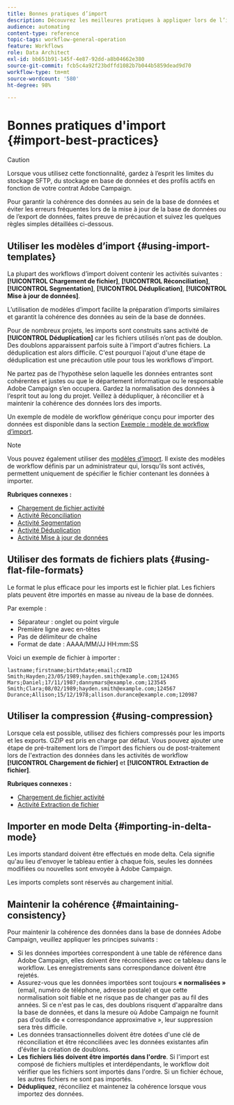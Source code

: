 ```yaml
---
title: Bonnes pratiques d’import
description: Découvrez les meilleures pratiques à appliquer lors de l’import de données dans la base de données.
audience: automating
content-type: reference
topic-tags: workflow-general-operation
feature: Workflows
role: Data Architect
exl-id: bb651b91-145f-4e87-92dd-a8b04662e380
source-git-commit: fcb5c4a92f23bdffd1082b7b044b5859dead9d70
workflow-type: tm+mt
source-wordcount: '580'
ht-degree: 98%

---
```


# Bonnes pratiques d&#39;import {#import-best-practices}

>[!CAUTION]
>
>Lorsque vous utilisez cette fonctionnalité, gardez à l’esprit les limites du stockage SFTP, du stockage en base de données et des profils actifs en fonction de votre contrat Adobe Campaign.

Pour garantir la cohérence des données au sein de la base de données et éviter les erreurs fréquentes lors de la mise à jour de la base de données ou de l’export de données, faites preuve de précaution et suivez les quelques règles simples détaillées ci-dessous.

## Utiliser les modèles d’import            {#using-import-templates}

La plupart des workflows d’import doivent contenir les activités suivantes : **[!UICONTROL Chargement de fichier]**, **[!UICONTROL Réconciliation]**, **[!UICONTROL Segmentation]**, **[!UICONTROL Déduplication]**, **[!UICONTROL Mise à jour de données]**.

L’utilisation de modèles d’import facilite la préparation d’imports similaires et garantit la cohérence des données au sein de la base de données.

Pour de nombreux projets, les imports sont construits sans activité de **[!UICONTROL Déduplication]** car les fichiers utilisés n’ont pas de doublon. Des doublons apparaissent parfois suite à l&#39;import d&#39;autres fichiers. La déduplication est alors difficile. C&#39;est pourquoi l&#39;ajout d&#39;une étape de déduplication est une précaution utile pour tous les workflows d&#39;import.

Ne partez pas de l’hypothèse selon laquelle les données entrantes sont cohérentes et justes ou que le département informatique ou le responsable Adobe Campaign s’en occupera. Gardez la normalisation des données à l’esprit tout au long du projet. Veillez à dédupliquer, à réconcilier et à maintenir la cohérence des données lors des imports.

Un exemple de modèle de workflow générique conçu pour importer des données est disponible dans la section [Exemple : modèle de workflow d’import](../../automating/using/creating-import-workflow-templates.md).

>[!NOTE]
>
>Vous pouvez également utiliser des [modèles d’import](../../automating/using/importing-data-with-import-templates.md). Il existe des modèles de workflow définis par un administrateur qui, lorsqu’ils sont activés, permettent uniquement de spécifier le fichier contenant les données à importer.

**Rubriques connexes :**

* [Chargement de fichier activité](../../automating/using/load-file.md)
* [Activité Réconciliation](../../automating/using/reconciliation.md)
* [Activité Segmentation](../../automating/using/segmentation.md)
* [Activité Déduplication](../../automating/using/deduplication.md)
* [Activité Mise à jour de données](../../automating/using/update-data.md)

## Utiliser des formats de fichiers plats         {#using-flat-file-formats}

Le format le plus efficace pour les imports est le fichier plat. Les fichiers plats peuvent être importés en masse au niveau de la base de données.

Par exemple :

* Séparateur : onglet ou point virgule
* Première ligne avec en-têtes
* Pas de délimiteur de chaîne
* Format de date : AAAA/MM/JJ HH:mm:SS

Voici un exemple de fichier à importer :

```
lastname;firstname;birthdate;email;crmID
Smith;Hayden;23/05/1989;hayden.smith@example.com;124365
Mars;Daniel;17/11/1987;dannymars@example.com;123545
Smith;Clara;08/02/1989;hayden.smith@example.com;124567
Durance;Allison;15/12/1978;allison.durance@example.com;120987
```

## Utiliser la compression          {#using-compression}

Lorsque cela est possible, utilisez des fichiers compressés pour les imports et les exports. GZIP est pris en charge par défaut. Vous pouvez ajouter une étape de pré-traitement lors de l&#39;import des fichiers ou de post-traitement lors de l&#39;extraction des données dans les activités de workflow **[!UICONTROL Chargement de fichier]** et **[!UICONTROL Extraction de fichier]**.

**Rubriques connexes :**

* [Chargement de fichier activité](../../automating/using/load-file.md)
* [Activité Extraction de fichier](../../automating/using/extract-file.md)

## Importer en mode Delta {#importing-in-delta-mode}

Les imports standard doivent être effectués en mode delta. Cela signifie qu&#39;au lieu d&#39;envoyer le tableau entier à chaque fois, seules les données modifiées ou nouvelles sont envoyée à Adobe Campaign.

Les imports complets sont réservés au chargement initial.

## Maintenir la cohérence          {#maintaining-consistency}

Pour maintenir la cohérence des données dans la base de données Adobe Campaign, veuillez appliquer les principes suivants :

* Si les données importées correspondent à une table de référence dans Adobe Campaign, elles doivent être réconciliées avec ce tableau dans le workflow. Les enregistrements sans correspondance doivent être rejetés.
* Assurez-vous que les données importées sont toujours **« normalisées »** (email, numéro de téléphone, adresse postale) et que cette normalisation soit fiable et ne risque pas de changer pas au fil des années. Si ce n&#39;est pas le cas, des doublons risquent d&#39;apparaître dans la base de données, et dans la mesure où Adobe Campaign ne fournit pas d&#39;outils de « correspondance approximative », leur suppression sera très difficile.
* Les données transactionnelles doivent être dotées d&#39;une clé de réconciliation et être réconciliées avec les données existantes afin d&#39;éviter la création de doublons.
* **Les fichiers liés doivent être importés dans l&#39;ordre**. Si l&#39;import est composé de fichiers multiples et interdépendants, le workflow doit vérifier que les fichiers sont importés dans l&#39;ordre. Si un fichier échoue, les autres fichiers ne sont pas importés.
* **Dédupliquez**, réconciliez et maintenez la cohérence lorsque vous importez des données.
